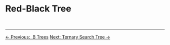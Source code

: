 # Red-Black Tree













<br>



------

<a href="9_b_tress" class="prev-button">&larr; Previous:  B Trees</a> <a href="11_ternary_search_tree" class="next-button">Next: Ternary Search Tree &rarr;</a>

